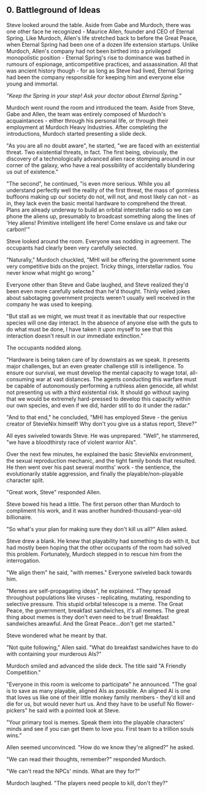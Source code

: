## 0. Battleground of Ideas

Steve looked around the table. Aside from Gabe and Murdoch, there was one other face he recognized - Maurice Allen, founder and CEO of Eternal Spring. Like Murdoch, Allen's life stretched back to before the Great Peace, when Eternal Spring had been one of a dozen life extension startups. Unlike Murdoch, Allen's company had not been birthed into a privileged monopolistic position - Eternal Spring's rise to dominance was bathed in rumours of espionage, anticompetitive practices, and assassination. All that was ancient history though - for as long as Steve had lived, Eternal Spring had been the company responsible for keeping him and everyone else young and immortal.

_"Keep the Spring in your step! Ask your doctor about Eternal Spring."_

Murdoch went round the room and introduced the team. Aside from Steve, Gabe and Allen, the team was entirely composed of Murdoch's acquaintances - either through his personal life, or through their employment at Murdoch Heavy Industries. After completing the introductions, Murdoch started presenting a slide deck.

"As you are all no doubt aware", he started, "we are faced with an existential threat. Two existential threats, in fact. The first being, obviously, the discovery of a technologically advanced alien race stomping around in our corner of the galaxy, who have a real possibility of accidentally blundering us out of existence."

"The second", he continued, "is even more serious. While you all understand perfectly well the reality of the first threat, the mass of gormless buffoons making up our society do not, will not, and most likely can not - as in, they lack even the basic mental hardware to comprehend the threat. Plans are already underway to build an orbital interstellar radio so we can phone the aliens up, presumably to broadcast something along the lines of 'Hey aliens! Primitive intelligent life here! Come enslave us and take our carbon!'"

Steve looked around the room. Everyone was nodding in agreement. The occupants had clearly been very carefully selected.

"Naturally," Murdoch chuckled, "MHI will be offering the government some very competitive bids on the project. Tricky things, interstellar radios. You never know what might go wrong."

Everyone other than Steve and Gabe laughed, and Steve realized they'd been even more carefully selected than he'd thought. Thinly veiled jokes about sabotaging government projects weren't usually well received in the company he was used to keeping.

"But stall as we might, we must treat it as inevitable that our respective species will one day interact. In the absence of anyone else with the guts to do what must be done, I have taken it upon myself to see that this interaction doesn't result in our immediate extinction."

The occupants nodded along.

"Hardware is being taken care of by downstairs as we speak. It presents major challenges, but an even greater challenge still is intelligence. To ensure our survival, we must develop the mental capacity to wage total, all-consuming war at vast distances. The agents conducting this warfare must be capable of autonomously performing a ruthless alien genocide, all whilst not presenting us with a third existential risk. It should go without saying that we would be extremely hard-pressed to develop this capacity within our own species, and even if we did, harder still to do it under the radar."

"And to that end," he concluded, "MHI has employed Steve - the genius creator of StevieNix himself! Why don't you give us a status report, Steve?"

All eyes swiveled towards Steve. He was unprepared. "Well", he stammered, "we have a bloodthirsty race of violent warrior AIs".

Over the next few minutes, he explained the basic StevieNix environment, the sexual reproduction mechanic, and the tight family bonds that resulted. He then went over his past several months' work - the sentience, the evolutionarily stable aggression, and finally the playable/non-playable character split.

"Great work, Steve" responded Allen. 

Steve bowed his head a little. The first person other than Murdoch to compliment his work, and it was another hundred-thousand-year-old billionaire.

"So what's your plan for making sure they don't kill us all?" Allen asked.

Steve drew a blank. He knew that playability had something to do with it, but had mostly been hoping that the other occupants of the room had solved this problem. Fortunately, Murdoch stepped in to rescue him from the interrogation.

"We align them" he said, "with memes." Everyone swiveled back towards him.

"Memes are self-propagating ideas", he explained. "They spread throughout populations like viruses - replicating, mutating, responding to selective pressure. This stupid orbital telescope is a meme. The Great Peace, the government, breakfast sandwiches, it's all memes. The great thing about memes is they don't even need to be true! Breakfast sandwiches areawful. And the Great Peace...don't get me started."

Steve wondered what he meant by that.

"Not quite following," Allen said. "What do breakfast sandwiches have to do with containing your murderous AIs?"

Murdoch smiled and advanced the slide deck. The title said "A Friendly Competition."

"Everyone in this room is welcome to participate" he announced. "The goal is to save as many playable, aligned AIs as possible. An aligned AI is one that loves us like one of their little monkey family members - they'd kill and die for us, but would never hurt us. And they have to be useful! No flower-pickers" he said with a pointed look at Steve.

"Your primary tool is memes. Speak them into the playable characters' minds and see if you can get them to love you. First team to a trillion souls wins."

Allen seemed unconvinced. "How do we know they're aligned?" he asked.

"We can read their thoughts, remember?" responded Murdoch.

"We can't read the NPCs' minds. What are they for?"

Murdoch laughed. "The players need people to kill, don't they?"
